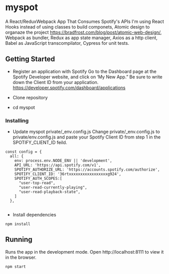# myspot

A React/ReduxWebpack App That Consumes Spotify's APIs
I'm using React Hooks instead of using classes to build componets,
Atomic design to organaze the project https://bradfrost.com/blog/post/atomic-web-design/,
Webpack as bundler,
Redux as app state manager,
Axios as a http client,
Babel as JavaScript transcompilator,
Cypress for unit tests.

## Getting Started

- Register an application with Spotify
Go to the Dashboard page at the Spotify Developer website, and click on ‘My New App.” Be sure to write down the Client ID from your application.
https://developer.spotify.com/dashboard/applications

- Clone repository

- cd myspot

### Installing

-  Update myspot private/_env.config.js
Change private/_env.config.js to private/env.config.js and paste your Spotify Client ID from step 1 in the SPOTIFY_CLIENT_ID feild.
```
const config = {
  all: {
    env: process.env.NODE_ENV || 'development',
    API_URL: 'https://api.spotify.com/v1',
    SPOTIFY_AUTHORIZE_URL: 'https://accounts.spotify.com/authorize',
    SPOTIFY_CLIENT_ID: '36rtxxxxxxxxxxxxxxxxxg924',
    SPOTIFY_AUTH_SCOPES:[
      "user-top-read",
      "user-read-currently-playing",
      "user-read-playback-state",
    ]
  },
  
```
- Install dependencies

```
npm install
```

## Running

Runs the app in the development mode.
Open http://localhost:8111 to view it in the browser.

```
npm start
```



